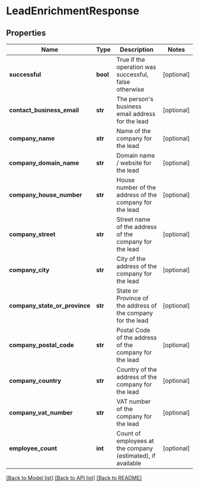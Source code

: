 # LeadEnrichmentResponse

## Properties
Name | Type | Description | Notes
------------ | ------------- | ------------- | -------------
**successful** | **bool** | True if the operation was successful, false otherwise | [optional] 
**contact_business_email** | **str** | The person&#39;s business email address for the lead | [optional] 
**company_name** | **str** | Name of the company for the lead | [optional] 
**company_domain_name** | **str** | Domain name / website for the lead | [optional] 
**company_house_number** | **str** | House number of the address of the company for the lead | [optional] 
**company_street** | **str** | Street name of the address of the company for the lead | [optional] 
**company_city** | **str** | City of the address of the company for the lead | [optional] 
**company_state_or_province** | **str** | State or Province of the address of the company for the lead | [optional] 
**company_postal_code** | **str** | Postal Code of the address of the company for the lead | [optional] 
**company_country** | **str** | Country of the address of the company for the lead | [optional] 
**company_vat_number** | **str** | VAT number of the company for the lead | [optional] 
**employee_count** | **int** | Count of employees at the company (estimated), if available | [optional] 

[[Back to Model list]](../README.md#documentation-for-models) [[Back to API list]](../README.md#documentation-for-api-endpoints) [[Back to README]](../README.md)


